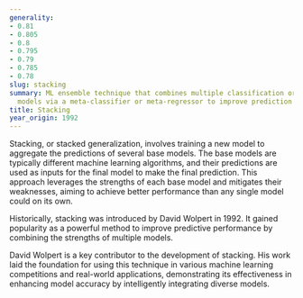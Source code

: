```yaml
---
generality:
- 0.81
- 0.805
- 0.8
- 0.795
- 0.79
- 0.785
- 0.78
slug: stacking
summary: ML ensemble technique that combines multiple classification or regression
  models via a meta-classifier or meta-regressor to improve prediction accuracy.
title: Stacking
year_origin: 1992
---
```


Stacking, or stacked generalization, involves training a new model to aggregate the predictions of several base models. The base models are typically different machine learning algorithms, and their predictions are used as inputs for the final model to make the final prediction. This approach leverages the strengths of each base model and mitigates their weaknesses, aiming to achieve better performance than any single model could on its own.

Historically, stacking was introduced by David Wolpert in 1992. It gained popularity as a powerful method to improve predictive performance by combining the strengths of multiple models.

David Wolpert is a key contributor to the development of stacking. His work laid the foundation for using this technique in various machine learning competitions and real-world applications, demonstrating its effectiveness in enhancing model accuracy by intelligently integrating diverse models.